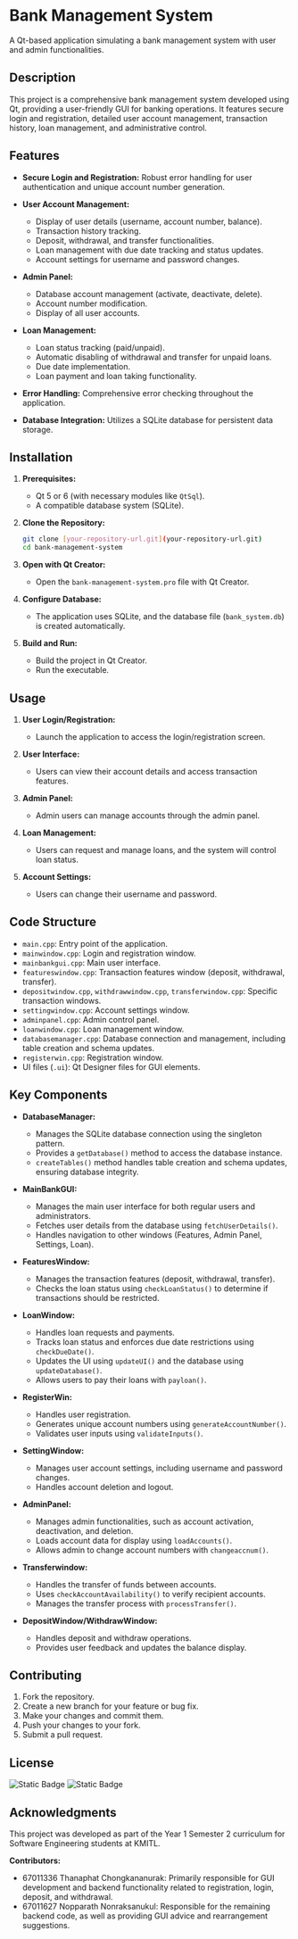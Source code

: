 # Bank Management System

A Qt-based application simulating a bank management system with user and admin functionalities.

## Description

This project is a comprehensive bank management system developed using Qt, providing a user-friendly GUI for banking operations. It features secure login and registration, detailed user account management, transaction history, loan management, and administrative control.

## Features

-   **Secure Login and Registration:** Robust error handling for user authentication and unique account number generation.

-   **User Account Management:**
    -   Display of user details (username, account number, balance).
    -   Transaction history tracking.
    -   Deposit, withdrawal, and transfer functionalities.
    -   Loan management with due date tracking and status updates.
    -   Account settings for username and password changes.
-   **Admin Panel:**
    -   Database account management (activate, deactivate, delete).
    -   Account number modification.
    -   Display of all user accounts.
-   **Loan Management:**
    -   Loan status tracking (paid/unpaid).
    -   Automatic disabling of withdrawal and transfer for unpaid loans.
    -   Due date implementation.
    -   Loan payment and loan taking functionality.
-   **Error Handling:** Comprehensive error checking throughout the application.
-   **Database Integration:** Utilizes a SQLite database for persistent data storage.

## Installation

1.  **Prerequisites:**
    -   Qt 5 or 6 (with necessary modules like `QtSql`).
    -   A compatible database system (SQLite).
2.  **Clone the Repository:**

    ```bash
    git clone [your-repository-url.git](your-repository-url.git)
    cd bank-management-system
    ```

3.  **Open with Qt Creator:**
    -   Open the `bank-management-system.pro` file with Qt Creator.
4.  **Configure Database:**
    -   The application uses SQLite, and the database file (`bank_system.db`) is created automatically.
5.  **Build and Run:**
    -   Build the project in Qt Creator.
    -   Run the executable.

## Usage

1.  **User Login/Registration:**

    -   Launch the application to access the login/registration screen.

2.  **User Interface:**

    -   Users can view their account details and access transaction features.

3.  **Admin Panel:**

    -   Admin users can manage accounts through the admin panel.

4.  **Loan Management:**

    -   Users can request and manage loans, and the system will control loan status.

5.  **Account Settings:**

    -   Users can change their username and password.

## Code Structure

-   `main.cpp`: Entry point of the application.
-   `mainwindow.cpp`: Login and registration window.
-   `mainbankgui.cpp`: Main user interface.
-   `featureswindow.cpp`: Transaction features window (deposit, withdrawal, transfer).
-   `depositwindow.cpp`, `withdrawwindow.cpp`, `transferwindow.cpp`: Specific transaction windows.
-   `settingwindow.cpp`: Account settings window.
-   `adminpanel.cpp`: Admin control panel.
-   `loanwindow.cpp`: Loan management window.
-   `databasemanager.cpp`: Database connection and management, including table creation and schema updates.
-   `registerwin.cpp`: Registration window.
-   UI files (`.ui`): Qt Designer files for GUI elements.

## Key Components

-   **DatabaseManager:**

    -   Manages the SQLite database connection using the singleton pattern.
    -   Provides a `getDatabase()` method to access the database instance.
    -   `createTables()` method handles table creation and schema updates, ensuring database integrity.
-   **MainBankGUI:**

    -   Manages the main user interface for both regular users and administrators.
    -   Fetches user details from the database using `fetchUserDetails()`.
    -   Handles navigation to other windows (Features, Admin Panel, Settings, Loan).
-   **FeaturesWindow:**

    -   Manages the transaction features (deposit, withdrawal, transfer).
    -   Checks the loan status using `checkLoanStatus()` to determine if transactions should be restricted.
-   **LoanWindow:**

    -   Handles loan requests and payments.
    -   Tracks loan status and enforces due date restrictions using `checkDueDate()`.
    -   Updates the UI using `updateUI()` and the database using `updateDatabase()`.
    -   Allows users to pay their loans with `payloan()`.

-   **RegisterWin:**
    -   Handles user registration.
    -   Generates unique account numbers using `generateAccountNumber()`.
    -   Validates user inputs using `validateInputs()`.
-   **SettingWindow:**
    -   Manages user account settings, including username and password changes.
    -   Handles account deletion and logout.
-   **AdminPanel:**
    -   Manages admin functionalities, such as account activation, deactivation, and deletion.
    -   Loads account data for display using `loadAccounts()`.
    -   Allows admin to change account numbers with `changeaccnum()`.
-   **Transferwindow:**
    -   Handles the transfer of funds between accounts.
    -   Uses `checkAccountAvailability()` to verify recipient accounts.
    -   Manages the transfer process with `processTransfer()`.
-   **DepositWindow/WithdrawWindow:**
    -   Handles deposit and withdraw operations.
    -   Provides user feedback and updates the balance display.

## Contributing

1.  Fork the repository.
2.  Create a new branch for your feature or bug fix.
3.  Make your changes and commit them.
4.  Push your changes to your fork.
5.  Submit a pull request.

## License

![Static Badge](https://img.shields.io/badge/LICENSE-MIT-red?style=flat&logo=github) ![Static Badge](https://custom-icon-badges.demolab.com/badge/-OPENSORUCE-red?logo=heart&style=flat)

## Acknowledgments

This project was developed as part of the Year 1 Semester 2 curriculum for Software Engineering students at KMITL.

**Contributors:**

-   67011336 Thanaphat Chongkananurak: Primarily responsible for GUI development and backend functionality related to registration, login, deposit, and withdrawal.
-   67011627 Nopparath Nonraksanukul: Responsible for the remaining backend code, as well as providing GUI advice and rearrangement suggestions.
